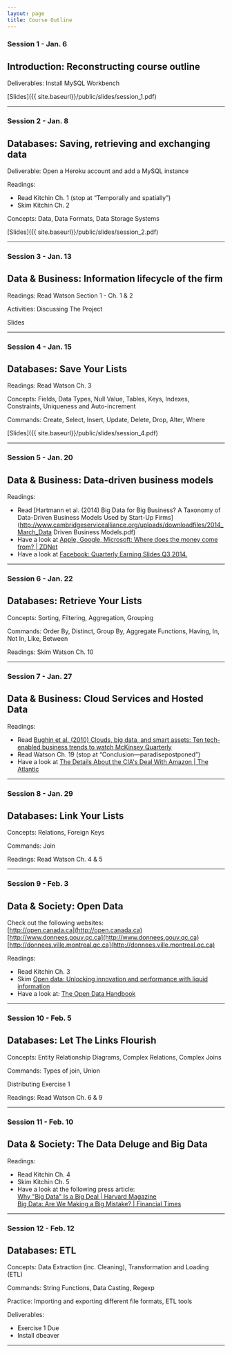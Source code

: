 ```yaml
---
layout: page
title: Course Outline
---
```

### Session 1 - Jan. 6
## Introduction: Reconstructing course outline

Deliverables: Install MySQL Workbench

[Slides]({{ site.baseurl}}/public/slides/session_1.pdf)

***

### Session 2 - Jan. 8
## Databases: Saving, retrieving and exchanging data

Deliverable: Open a Heroku account and add a MySQL instance

Readings:

- Read Kitchin Ch. 1 (stop at “Temporally and spatially”)
- Skim Kitchin Ch. 2

Concepts: Data, Data Formats, Data Storage Systems

[Slides]({{ site.baseurl}}/public/slides/session_2.pdf)

***

### Session 3 - Jan. 13
## Data & Business: Information lifecycle of the firm

Readings: Read Watson Section 1 - Ch. 1 & 2

Activities: Discussing The Project

Slides

***

### Session 4 - Jan. 15
## Databases: Save Your Lists

Readings: Read Watson Ch. 3

Concepts: Fields, Data Types, Null Value, Tables, Keys, Indexes, Constraints, Uniqueness and Auto-increment 

Commands: Create, Select, Insert, Update, Delete, Drop, Alter, Where

[Slides]({{ site.baseurl}}/public/slides/session_4.pdf)

***

### Session 5 - Jan. 20
## Data & Business: Data-driven business models

Readings:

- Read [Hartmann et al. (2014) Big Data for Big Business? A Taxonomy of Data-Driven Business Models Used by Start-Up Firms](http://www.cambridgeservicealliance.org/uploads/downloadfiles/2014_March_Data Driven Business Models.pdf)
- Have a look at [Apple, Google, Microsoft: Where does the money come from? | ZDNet](http://www.zdnet.com/apple-google-microsoft-where-does-the-money-come-from-7000026043/)
- Have a look at [Facebook: Quarterly Earning Slides Q3 2014.](http://files.shareholder.com/downloads/AMDA-NJ5DZ/3618325453x0x789303/06decc7b-0588-4a52-a8dd-3a591ab02395/FBQ314EarningsSlides20141027.pdf)

***

### Session 6 - Jan. 22
## Databases: Retrieve Your Lists

Concepts: Sorting, Filtering, Aggregation, Grouping

Commands: Order By, Distinct, Group By, Aggregate Functions, Having, In, Not In, Like, Between

Readings: Skim Watson Ch. 10

***

### Session 7 - Jan. 27
## Data & Business: Cloud Services and Hosted Data

Readings: 

- Read [Bughin et al. (2010) Clouds, big data, and smart assets: Ten tech-enabled business trends to watch McKinsey Quarterly](http://www.mckinsey.com/insights/high_tech_telecoms_internet/clouds_big_data_and_smart_assets_ten_tech-enabled_business_trends_to_watch)
- Read Watson Ch. 19 (stop at “Conclusion—paradisepostponed”)
- Have a look at [The Details About the CIA's Deal With Amazon | The Atlantic](http://www.theatlantic.com/technology/archive/2014/07/the-details-about-the-cias-deal-with-amazon/374632/)

***

### Session 8 - Jan. 29
## Databases: Link Your Lists

Concepts: Relations, Foreign Keys

Commands: Join

Readings: Read Watson Ch. 4 & 5

***

### Session 9 - Feb. 3
## Data & Society: Open Data

Check out the following websites:<br />
[http://open.canada.ca](http://open.canada.ca)<br />
[http://www.donnees.gouv.qc.ca](http://www.donnees.gouv.qc.ca)<br />
[http://donnees.ville.montreal.qc.ca](http://donnees.ville.montreal.qc.ca)<br />

Readings:
- Read Kitchin Ch. 3
- Skim [Open data: Unlocking innovation and performance with liquid information](http://www.mckinsey.com/insights/business_technology/open_data_unlocking_innovation_and_performance_with_liquid_information)
- Have a look at: [The Open Data Handbook](http://opendatahandbook.org)

***

### Session 10 - Feb. 5
## Databases: Let The Links Flourish

Concepts: Entity Relationship Diagrams, Complex Relations, Complex Joins

Commands: Types of join, Union

Distributing Exercise 1

Readings: Read Watson Ch. 6 & 9

***

### Session 11 - Feb. 10
## Data & Society: The Data Deluge and Big Data

Readings:
- Read Kitchin Ch. 4
- Skim Kitchin Ch. 5
- Have a look at the following press article:<br /> 
[Why "Big Data" Is a Big Deal | Harvard Magazine](http://harvardmagazine.com/2014/03/why-big-data-is-a-big-deal)<br />
[Big Data: Are We Making a Big Mistake? | Financial Times](http://www.ft.com/intl/cms/s/2/21a6e7d8-b479-11e3-a09a-00144feabdc0.html)

***

### Session 12 - Feb. 12
## Databases: ETL

Concepts: Data Extraction (inc. Cleaning), Transformation and Loading (ETL)

Commands: String Functions, Data Casting, Regexp

Practice: Importing and exporting different file formats, ETL tools

Deliverables:
- Exercise 1 Due
- Install dbeaver

***
